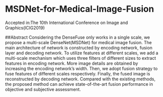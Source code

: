 # MSDNet-for-Medical-Image-Fusion
Accepted in:The 10th International Conference on Image and Graphics(ICIG2019)

##Abstract
Considering the DenseFuse only works in a single scale, we
propose a multi-scale DenseNet(MSDNet) for medical image fusion. The
main architecture of network is constructed by encoding network, fusion
layer and decoding network. To utilize features at different scales, we
add a multi-scale mechanism which uses three filters of different sizes to
extract features in encoding network. More image details are obtained by
increasing the encoding network’s width. Then, we adopt fusion strategy to fuse features of different scales respectively. Finally, the fused
image is reconstructed by decoding network. Compared with the existing methods, the proposed method can achieve state-of-the-art fusion
performance in objective and subjective assessment.
